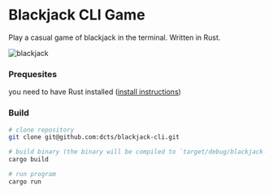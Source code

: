 # Blackjack CLI Game
Play a casual game of blackjack in the terminal. Written in Rust.

![blackjack](https://user-images.githubusercontent.com/44790691/128957535-3b691361-ac76-4acc-adc1-2925f8013889.gif)


### Prequesites
you need to have Rust installed ([install instructions](https://www.rust-lang.org/tools/install))

### Build
```bash
# clone repository
git clone git@github.com:dcts/blackjack-cli.git

# build binary (the binary will be compiled to `target/debug/blackjack-cli`)
cargo build

# run program
cargo run
```
